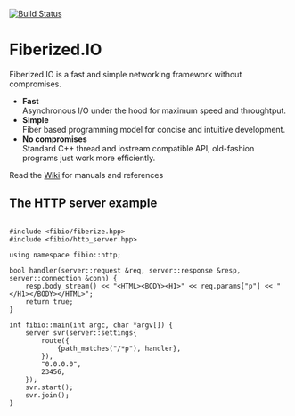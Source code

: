 [![Build Status](https://travis-ci.org/windoze/fibio.svg?branch=http)](https://travis-ci.org/windoze/fibio)

Fiberized.IO
============

Fiberized.IO is a fast and simple networking framework without compromises.

* <B>Fast</B><BR/>Asynchronous I/O under the hood for maximum speed and throughtput.
* <B>Simple</B><BR/>Fiber based programming model for concise and intuitive development.
* <B>No compromises</B><BR/>Standard C++ thread and iostream compatible API, old-fashion programs just work more efficiently.

Read the [Wiki](https://github.com/windoze/fibio/wiki) for manuals and references

The HTTP server example
-----------------------
<pre><code>
#include &lt;fibio/fiberize.hpp&gt;
#include &lt;fibio/http_server.hpp&gt;

using namespace fibio::http;

bool handler(server::request &req, server::response &resp, server::connection &conn) {
    resp.body_stream() &lt;&lt; "&lt;HTML&gt;&lt;BODY&gt;&lt;H1&gt;" &lt;&lt; req.params["p"] &lt;&lt; "&lt;/H1&gt;&lt;/BODY&gt;&lt;/HTML&gt;";
    return true;
}

int fibio::main(int argc, char *argv[]) {
    server svr(server::settings{
        route({
            {path_matches("/*p"), handler},
        }),
        "0.0.0.0",
        23456,
    });
    svr.start();
    svr.join();
}
</code></pre>
